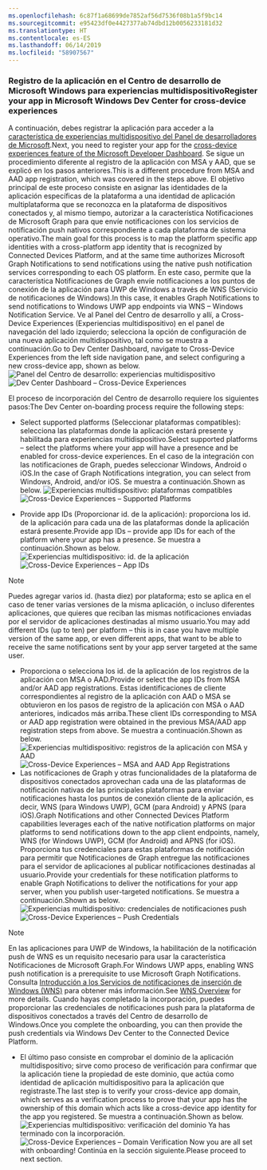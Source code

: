```yaml
---
ms.openlocfilehash: 6c87f1a68699de7852af56d7536f08b1a5f9bc14
ms.sourcegitcommit: e95423df0e4427377ab74dbd12b0056233181d32
ms.translationtype: HT
ms.contentlocale: es-ES
ms.lasthandoff: 06/14/2019
ms.locfileid: "58907567"
---
```

### <a name="register-your-app-in-microsoft-windows-dev-center-for-cross-device-experiences"></a><span data-ttu-id="74e2a-101">Registro de la aplicación en el Centro de desarrollo de Microsoft Windows para experiencias multidispositivo</span><span class="sxs-lookup"><span data-stu-id="74e2a-101">Register your app in Microsoft Windows Dev Center for cross-device experiences</span></span>
<span data-ttu-id="74e2a-102">A continuación, debes registrar la aplicación para acceder a la [característica de experiencias multidispositivo del Panel de desarrolladores de Microsoft](https://developer.microsoft.com/dashboard/crossplatform/web).</span><span class="sxs-lookup"><span data-stu-id="74e2a-102">Next, you need to register your app for the [cross-device experiences feature of the Microsoft Developer Dashboard](https://developer.microsoft.com/dashboard/crossplatform/web).</span></span> <span data-ttu-id="74e2a-103">Se sigue un procedimiento diferente al registro de la aplicación con MSA y AAD, que se explicó en los pasos anteriores.</span><span class="sxs-lookup"><span data-stu-id="74e2a-103">This is a different procedure from MSA and AAD app registration, which was covered in the steps above.</span></span> <span data-ttu-id="74e2a-104">El objetivo principal de este proceso consiste en asignar las identidades de la aplicación específicas de la plataforma a una identidad de aplicación multiplataforma que se reconozca en la plataforma de dispositivos conectados y, al mismo tiempo, autorizar a la característica Notificaciones de Microsoft Graph para que envíe notificaciones con los servicios de notificación push nativos correspondiente a cada plataforma de sistema operativo.</span><span class="sxs-lookup"><span data-stu-id="74e2a-104">The main goal for this process is to map the platform specific app identities with a cross-platform app identity that is recognized by Connected Devices Platform, and at the same time authorizes Microsoft Graph Notifications to send notifications using the native push notification services corresponding to each OS platform.</span></span> <span data-ttu-id="74e2a-105">En este caso, permite que la característica Notificaciones de Graph envíe notificaciones a los puntos de conexión de la aplicación para UWP de Windows a través de WNS (Servicio de notificaciones de Windows).</span><span class="sxs-lookup"><span data-stu-id="74e2a-105">In this case, it enables Graph Notifications to send notifications to Windows UWP app endpoints via WNS – Windows Notification Service.</span></span> <span data-ttu-id="74e2a-106">Ve al Panel del Centro de desarrollo y allí, a Cross-Device Experiences (Experiencias multidispositivo) en el panel de navegación del lado izquierdo; selecciona la opción de configuración de una nueva aplicación multidispositivo, tal como se muestra a continuación.</span><span class="sxs-lookup"><span data-stu-id="74e2a-106">Go to Dev Center Dashboard, navigate to Cross-Device Experiences from the left side navigation pane, and select configuring a new cross-device app, shown as below.</span></span>
<span data-ttu-id="74e2a-107">![Panel del Centro de desarrollo: experiencias multidispositivo](../../notifications/media/dev_center_portal/dev_center_portal_1_overview.png)</span><span class="sxs-lookup"><span data-stu-id="74e2a-107">![Dev Center Dashboard – Cross-Device Experiences](../../notifications/media/dev_center_portal/dev_center_portal_1_overview.png)</span></span>

<span data-ttu-id="74e2a-108">El proceso de incorporación del Centro de desarrollo requiere los siguientes pasos:</span><span class="sxs-lookup"><span data-stu-id="74e2a-108">The Dev Center on-boarding process require the following steps:</span></span>
* <span data-ttu-id="74e2a-109">Select supported platforms (Seleccionar plataformas compatibles): selecciona las plataformas donde la aplicación estará presente y habilitada para experiencias multidispositivo.</span><span class="sxs-lookup"><span data-stu-id="74e2a-109">Select supported platforms – select the platforms where your app will have a presence and be enabled for cross-device experiences.</span></span> <span data-ttu-id="74e2a-110">En el caso de la integración con las notificaciones de Graph, puedes seleccionar Windows, Android o iOS.</span><span class="sxs-lookup"><span data-stu-id="74e2a-110">In the case of Graph Notifications integration, you can select from Windows, Android, and/or iOS.</span></span> <span data-ttu-id="74e2a-111">Se muestra a continuación.</span><span class="sxs-lookup"><span data-stu-id="74e2a-111">Shown as below.</span></span>
<span data-ttu-id="74e2a-112">![Experiencias multidispositivo: plataformas compatibles](../../notifications/media/dev_center_portal/dev_center_portal_2_supported_platforms.png)</span><span class="sxs-lookup"><span data-stu-id="74e2a-112">![Cross-Device Experiences – Supported Platforms](../../notifications/media/dev_center_portal/dev_center_portal_2_supported_platforms.png)</span></span>

* <span data-ttu-id="74e2a-113">Provide app IDs (Proporcionar id. de la aplicación): proporciona los id. de la aplicación para cada una de las plataformas donde la aplicación estará presente.</span><span class="sxs-lookup"><span data-stu-id="74e2a-113">Provide app IDs – provide app IDs for each of the platform where your app has a presence.</span></span> <span data-ttu-id="74e2a-114">Se muestra a continuación.</span><span class="sxs-lookup"><span data-stu-id="74e2a-114">Shown as below.</span></span>
<span data-ttu-id="74e2a-115">![Experiencias multidispositivo: id. de la aplicación](../../notifications/media/dev_center_portal/dev_center_portal_3_app_ids.png)</span><span class="sxs-lookup"><span data-stu-id="74e2a-115">![Cross-Device Experiences – App IDs](../../notifications/media/dev_center_portal/dev_center_portal_3_app_ids.png)</span></span>
> [!NOTE]
> <span data-ttu-id="74e2a-116">Puedes agregar varios id. (hasta diez) por plataforma; esto se aplica en el caso de tener varias versiones de la misma aplicación, o incluso diferentes aplicaciones, que quieres que reciban las mismas notificaciones enviadas por el servidor de aplicaciones destinadas al mismo usuario.</span><span class="sxs-lookup"><span data-stu-id="74e2a-116">You may add different IDs (up to ten) per platform – this is in case you have multiple version of the same app, or even different apps, that want to be able to receive the same notifications sent by your app server targeted at the same user.</span></span> 

* <span data-ttu-id="74e2a-117">Proporciona o selecciona los id. de la aplicación de los registros de la aplicación con MSA o AAD.</span><span class="sxs-lookup"><span data-stu-id="74e2a-117">Provide or select the app IDs from MSA and/or AAD app registrations.</span></span> <span data-ttu-id="74e2a-118">Estas identificaciones de cliente correspondientes al registro de la aplicación con AAD o MSA se obtuvieron en los pasos de registro de la aplicación con MSA o AAD anteriores, indicados más arriba.</span><span class="sxs-lookup"><span data-stu-id="74e2a-118">These client IDs corresponding to MSA or AAD app registration were obtained in the previous MSA/AAD app registration steps from above.</span></span> <span data-ttu-id="74e2a-119">Se muestra a continuación.</span><span class="sxs-lookup"><span data-stu-id="74e2a-119">Shown as below.</span></span> 
<span data-ttu-id="74e2a-120">![Experiencias multidispositivo: registros de la aplicación con MSA y AAD](../../notifications/media/dev_center_portal/dev_center_portal_4_msa_aad_connections.png)</span><span class="sxs-lookup"><span data-stu-id="74e2a-120">![Cross-Device Experiences – MSA and AAD App Registrations](../../notifications/media/dev_center_portal/dev_center_portal_4_msa_aad_connections.png)</span></span>
* <span data-ttu-id="74e2a-121">Las notificaciones de Graph y otras funcionalidades de la plataforma de dispositivos conectados aprovechan cada una de las plataformas de notificación nativas de las principales plataformas para enviar notificaciones hasta los puntos de conexión cliente de la aplicación, es decir, WNS (para Windows UWP), GCM (para Android) y APNS (para iOS).</span><span class="sxs-lookup"><span data-stu-id="74e2a-121">Graph Notifications and other Connected Devices Platform capabilities leverages each of the native notification platforms on major platforms to send notifications down to the app client endpoints, namely, WNS (for Windows UWP), GCM (for Android) and APNS (for iOS).</span></span> <span data-ttu-id="74e2a-122">Proporciona tus credenciales para estas plataformas de notificación para permitir que Notificaciones de Graph entregue las notificaciones para el servidor de aplicaciones al publicar notificaciones destinadas al usuario.</span><span class="sxs-lookup"><span data-stu-id="74e2a-122">Provide your credentials for these notification platforms to enable Graph Notifications to deliver the notifications for your app server, when you publish user-targeted notifications.</span></span> <span data-ttu-id="74e2a-123">Se muestra a continuación.</span><span class="sxs-lookup"><span data-stu-id="74e2a-123">Shown as below.</span></span> 
<span data-ttu-id="74e2a-124">![Experiencias multidispositivo: credenciales de notificaciones push](../../notifications/media/dev_center_portal/dev_center_portal_5_push_credentials.png)</span><span class="sxs-lookup"><span data-stu-id="74e2a-124">![Cross-Device Experiences – Push Credentials](../../notifications/media/dev_center_portal/dev_center_portal_5_push_credentials.png)</span></span>
> [!NOTE] 
> <span data-ttu-id="74e2a-125">En las aplicaciones para UWP de Windows, la habilitación de la notificación push de WNS es un requisito necesario para usar la característica Notificaciones de Microsoft Graph.</span><span class="sxs-lookup"><span data-stu-id="74e2a-125">For Windows UWP apps, enabling WNS push notification is a prerequisite to use Microsoft Graph Notifications.</span></span> <span data-ttu-id="74e2a-126">Consulta [Introducción a los Servicios de notificaciones de inserción de Windows (WNS)](https://docs.microsoft.com/en-us/windows/uwp/design/shell/tiles-and-notifications/windows-push-notification-services--wns--overview) para obtener más información.</span><span class="sxs-lookup"><span data-stu-id="74e2a-126">See [WNS Overview](https://docs.microsoft.com/en-us/windows/uwp/design/shell/tiles-and-notifications/windows-push-notification-services--wns--overview) for more details.</span></span> <span data-ttu-id="74e2a-127">Cuando hayas completado la incorporación, puedes proporcionar las credenciales de notificaciones push para la plataforma de dispositivos conectados a través del Centro de desarrollo de Windows.</span><span class="sxs-lookup"><span data-stu-id="74e2a-127">Once you complete the onboarding, you can then provide the push credentials via Windows Dev Center to the Connected Device Platform.</span></span> 
* <span data-ttu-id="74e2a-128">El último paso consiste en comprobar el dominio de la aplicación multidispositivo; sirve como proceso de verificación para confirmar que la aplicación tiene la propiedad de este dominio, que actúa como identidad de aplicación multidispositivo para la aplicación que registraste.</span><span class="sxs-lookup"><span data-stu-id="74e2a-128">The last step is to verify your cross-device app domain, which serves as a verification process to prove that your app has the ownership of this domain which acts like a cross-device app identity for the app you registered.</span></span> <span data-ttu-id="74e2a-129">Se muestra a continuación.</span><span class="sxs-lookup"><span data-stu-id="74e2a-129">Shown as below.</span></span>  
<span data-ttu-id="74e2a-130">![Experiencias multidispositivo: verificación del dominio](../../notifications/media/dev_center_portal/dev_center_portal_6_domain_verification.png) Ya has terminado con la incorporación.</span><span class="sxs-lookup"><span data-stu-id="74e2a-130">![Cross-Device Experiences – Domain Verification](../../notifications/media/dev_center_portal/dev_center_portal_6_domain_verification.png) Now you are all set with onboarding!</span></span> <span data-ttu-id="74e2a-131">Continúa en la sección siguiente.</span><span class="sxs-lookup"><span data-stu-id="74e2a-131">Please proceed to next section.</span></span> 



